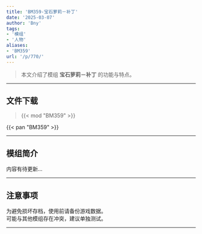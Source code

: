 ```yaml
---
title: 'BM359-宝石萝莉－补丁'
date: '2025-03-07'
author: 'Bny'
tags:
- '模组'
- '人物'
aliases:
- 'BM359'
url: '/p/770/'
---
```


> 本文介绍了模组 **宝石萝莉－补丁** 的功能与特点。

---

## 文件下载  

> {{< mod "BM359" >}}  

{{< pan "BM359" >}}  

---

## 模组简介

>  
内容有待更新...  

---

## 注意事项

>  
为避免损坏存档，使用前请备份游戏数据。  
可能与其他模组存在冲突，建议单独测试。  

---

